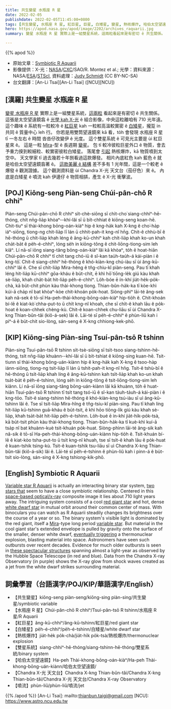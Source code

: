 ```yaml
---
title: 共生變星 水瓶座 R 星
date: 2022-02-05
publishdate: 2022-02-05T11:45:00+0800
tags: [共生變星, 水瓶座 R 星, 紅巨星, 巨星, 白矮星, 變星, 熱核爆炸, 哈伯太空望遠鏡, Chandra X-光 天文台, 噴流]
hero: https://apod.nasa.gov/apod/image/2202/archives_raquarii.jpg
summary: 變星 水瓶座 R 星 實際上是一組雙星系統，這兩粒看起來是有密切 ê 共生關係。

---
```


{{% apod %}}

- 原始文章：[Symbiotic R Aquarii](https://apod.nasa.gov/apod/ap220205.html)
- 影像提供：X-光：[NASA](https://www.nasa.gov/)/[CXC](https://chandra.harvard.edu/)/SAO/R. Montez et al.; 光學：資料來源：NASA/[ESA](https://www.esa.int/)/[STScI](https://www.stsci.edu/), 資料處理：[Judy Schmidt](https://geckzilla.com/) (CC BY-NC-SA)
- 台文翻譯：[An-Li Tsai][An-Li Tsai] ([NCU][NCU])

## [漢羅] 共生變星 水瓶座 R 星
[變星 水瓶座 R 星][Variable star R Aquarii] 實際上是一組雙星系統，[這兩粒][two stars that] 看起來是有密切 ê 共生關係。
這張是太空望遠鏡翕 ê [光學 kah X-光][space-based optical/x-ray] ê 組合影像，中央這粒離咱有 710 光年遠。
這个趣味 ê 系統有一粒較冷 ê [紅巨星][red giant star] kah 一粒較高溫較實密 ê [白矮星][white dwarf star]，攏踅 in 共同 ê 質量中心 leh 行。
你若是用雙筒望遠鏡來 kā 看，to̍h 會發現 水瓶座 R 星 tī 一冬左右 ê 時間 沓沓仔改變伊 ê 光度。
這个雙星系統 ê 可見光主要是 ùi 紅巨星來 ê。
這是一粒 [Mira][Mira]-型 ê 長週期 [變星][variable star]。
包 tī 較冷彼粒巨星外口 ê 物質，會去予重力搝到較細粒、較實密彼粒白矮星。
落尾會 [引起][eventually triggering] 熱核爆炸，kā 物質噴到太空中。
天文學家 tī 過去幾若十年捌看過這款爆發。
相片內底紅色 kah 藍色 ê 就是哈伯太空望遠鏡翕著 ê。
[這款美麗 ê 結構][these spectacular structures] 差不多有 1 光年闊，這是一个較老 ê 爆發 ê 觀測證據。
這个觀測資料是 ùi Chandra X-光 天文台（茄仔色）來 ê。
內底是白矮星 ê 噴流 kah 伊邊仔 ê 物質相挵，產生 ê X-光 衝擊波。



## [POJ] Kiōng-seng Piàn-seng Chúi-pân-chō R chhiⁿ
Piàn-seng Chúi-pân-chō R chhiⁿ si̍t-chè-siōng sī chi̍t-cho͘ siang-chhiⁿ-hē-thóng, chi̍t nn̄g-lia̍p khòaⁿ--khí-lâi sī ū bi̍t-chhiat ê kiōng-seng koan-hē.
Chit-tiuⁿ sī thài-khong bōng-oán-kiàⁿ hip ê kng-ha̍k kah X-kng ê cho͘-ha̍p iáⁿ-siōng, tiong-ng chit-lia̍p lī lán ū chhit-pah-it kng-nî hn̄g.
Chit-ê chhù-bī ê hē-thóng ū chi̍t-lia̍p khah léng ê âng-kū-chhiⁿ kah chi̍t-lia̍p khah ko-un khah cha̍t-ba̍t ê pe̍h-é-chhiⁿ, lóng se̍h in kiōng-tông ê chit-liōng-tiong-sim leh kiâⁿ.
Lí nā-sī iōng siang-tâng bōng-oán-kiàⁿ lâi kā khòaⁿ, to̍h ē hoat-hiān Chúi-pân-chō R chhiⁿ tī chi̍t tang chó-iū ê sî-kan tau̍h-tau̍h-á kái-piàn i ê kng-tō͘.
Chit-ê siang-chhiⁿ hē-thóng ê khó-kiàn-kng chú-iàu sī ùi âng-kū-chhiⁿ lâi ê.
Che sī chi̍t-lia̍p Mira-hêng ê tn̂g-chiu-kî piàn-seng.
Pau tī khah léng hit-lia̍p kū-chhiⁿ gōa-kháu ê bu̍t-chit, ē khì hō͘ tiōng-le̍k giú kàu khah sè-lia̍p, khah cha̍t-ba̍t hit-lia̍p pe̍h-é-chhiⁿ.
Lo̍h-bóe ē ín-khí jia̍t-he̍k-po̍k-chà, kā bu̍t-chit phùn kàu thài-khong tiong.
Thian-bûn-ha̍k-ka tī kòe-khì kúi-ā cha̍p nî bat khòaⁿ-kòe chit-khoán po̍k-hoat.
Siòng-phìⁿ lāi-té âng-sek kah nâ-sek ê tō-sī Ha-peh-thài-khong-bōng-oán-kiàⁿ hip-tio̍h ê.
Chit-khoán bí-lē ê kiat-kò͘ chha-put-to ū chi̍t kng-nî khoah, che sī chi̍t-ê khah lāu ê po̍k-hoat ê koan-chhek chèng-kù.
Chit-ê koan-chhek chu-liāu sī ùi Chandra X-kng Thian-bûn-tâi (kiô-á-sek) lâi ê.
Lāi-té sī pe̍h-é-chhiⁿ ê phùn-liû kah i piⁿ-á ê bu̍t-chit sio-lòng, sán-seng ê X-kng chhiong-kek-phō.

## [KIP] Kiōng-sing Piàn-sing Tsuí-pân-tsō R tshinn
Piàn-sing Tsuí-pân-tsō R tshinn si̍t-tsè-siōng sī tsi̍t-tsoo siang-tshinn-hē-thóng, tsi̍t nn̄g-lia̍p khuànn--khí-lâi sī ū bi̍t-tshiat ê kiōng-sing kuan-hē.
Tsit-tiunn sī thài-khong bōng-uán-kiànn hip ê kng-ha̍k kah X-kng ê tsoo-ha̍p iánn-siōng, tiong-ng tsit-lia̍p lī lán ū tshit-pah-it kng-nî hn̄g.
Tsit-ê tshù-bī ê hē-thóng ū tsi̍t-lia̍p khah líng ê âng-kū-tshinn kah tsi̍t-lia̍p khah ko-un khah tsa̍t-ba̍t ê pe̍h-é-tshinn, lóng se̍h in kiōng-tông ê tsit-liōng-tiong-sim leh kiânn.
Lí nā-sī iōng siang-tâng bōng-uán-kiànn lâi kā khuànn, to̍h ē huat-hiān Tsuí-pân-tsō R tshinn tī tsi̍t tang tsó-iū ê sî-kan ta̍uh-ta̍uh-á kái-piàn i ê kng-tōo.
Tsit-ê siang-tshinn hē-thóng ê khó-kiàn-kng tsú-iàu sī uì âng-kū-tshinn lâi ê.
Tse sī tsi̍t-lia̍p Mira-hîng ê tn̂g-tsiu-kî piàn-sing.
Pau tī khah líng hit-lia̍p kū-tshinn guā-kháu ê bu̍t-tsit, ē khì hōo tiōng-li̍k giú kàu khah sè-lia̍p, khah tsa̍t-ba̍t hit-lia̍p pe̍h-é-tshinn.
Lo̍h-bué ē ín-khí jia̍t-hi̍k-po̍k-tsà, kā bu̍t-tsit phùn kàu thài-khong tiong.
Thian-bûn-ha̍k-ka tī kuè-khì kuí-ā tsa̍p nî bat khuànn-kuè tsit-khuán po̍k-huat.
Siòng-phìnn lāi-té âng-sik kah nâ-sik ê tō-sī Ha-peh-thài-khong-bōng-uán-kiànn hip-tio̍h ê.
Tsit-khuán bí-lē ê kiat-kòo tsha-put-to ū tsi̍t kng-nî khuah, tse sī tsi̍t-ê khah lāu ê po̍k-huat ê kuan-tshik tsìng-kù.
Tsit-ê kuan-tshik tsu-liāu sī uì Chandra X-kng Thian-bûn-tâi (kiô-á-sik) lâi ê.
Lāi-té sī pe̍h-é-tshinn ê phùn-liû kah i pinn-á ê bu̍t-tsit sio-lòng, sán-sing ê X-kng tshiong-kik-phō.

## [English] Symbiotic R Aquarii
[Variable star R Aquarii][Variable star R Aquarii] is actually an interacting binary star system, [two stars that][two stars that] seem to have a close symbiotic relationship.
Centered in this [space-based optical/x-ray][space-based optical/x-ray] composite image it lies about 710 light years away.
The intriguing system consists of a cool [red giant star][red giant star] and hot, dense [white dwarf star][white dwarf star] in mutual orbit around their common center of mass.
With binoculars you can watch as R Aquarii steadily changes its brightness over the course of a year or so.
The binary system's visible light is dominated by the red giant, itself a [Mira][Mira]-type long period [variable star][variable star].
But material in the cool giant star's extended envelope is pulled by gravity onto the surface of the smaller, denser white dwarf, [eventually triggering][eventually triggering] a thermonuclear explosion, blasting material into space.
Astronomers have seen such outbursts over recent decades.
Evidence for much older outbursts is seen in [these spectacular structures][these spectacular structures] spanning almost a light-year as observed by the Hubble Space Telescope (in red and blue).
Data from the Chandra X-ray Observatory (in purple) shows the X-ray glow from shock waves created as a jet from the white dwarf strikes surrounding material.

## 詞彙學習（台語漢字/POJ/KIP/華語漢字/English）
- 【共生變星】kiōng-seng piàn-seng/kiōng-sing piàn-sing/共生變星/symbiotic variable
- 【水瓶座 R 星】Chúi-pân-chō R chhiⁿ/Tsuí-pân-tsō R tshinn/水瓶座 R 星/R Aquarii
- 【紅巨星】âng-kū-chhiⁿ/âng-kū-tshinn/紅巨星/red giant star
- 【白矮星】pe̍h-é-chhiⁿ/pe̍h-é-tshinn/白矮星/white dwarf star
- 【熱核爆炸】jia̍t-he̍k po̍k-chà/jia̍t-hi̍k po̍k-tsà/熱核爆炸/thermonuclear explosion
- 【雙星系統】siang-chhiⁿ-hē-thóng/siang-tshinn-hē-thóng/雙星系統/binary system
- 【哈伯太空望遠鏡】Ha-peh Thài-khong-bōng-oán-kiàⁿ/Ha-peh Thài-khong-bōng-uán-kiànn/哈伯太空望遠鏡/
- 【Chandra X-光 天文台】Chandra X-kng Thian-bûn-tâi/Chandra X-kng Thian-bûn-tâi/Chandra X-光 天文台/Chandra X-ray Observatory
- 【噴流】phùn-liû/phùn-liû/噴流/jet


{{% /apod %}}
[An-Li Tsai]: mailto:thianbun.taigi@gmail.com
[NCU]: https://www.astro.ncu.edu.tw

[copyright]: https://apod.nasa.gov/apod/fap/lib/about_apod.html#srapply

[Variable star R Aquarii]:https://www.aavso.org/vsots_raqr
[two stars that]:http://chandra.harvard.edu/photo/2017/raqr/
[space-based optical/x-ray]:https://chandra.harvard.edu/photo/2022/archives/
[red giant star]:https://en.wikipedia.org/wiki/Red_giant
[white dwarf star]:https://imagine.gsfc.nasa.gov/science/objects/dwarfs2.html
[Mira]:https://apod.nasa.gov/apod/ap060722.html
[variable star]:https://www.aavso.org/public
[eventually triggering]:https://apod.nasa.gov/apod/ap060726.html
[these spectacular structures]:https://www.nasa.gov/mission_pages/chandra/news/an-expanse-of-light.html
